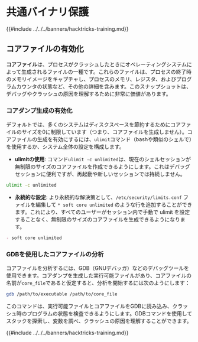 # 共通バイナリ保護

{{#include ../../../banners/hacktricks-training.md}}

## コアファイルの有効化

**コアファイル**は、プロセスがクラッシュしたときにオペレーティングシステムによって生成されるファイルの一種です。これらのファイルは、プロセスの終了時のメモリイメージをキャプチャし、プロセスのメモリ、レジスタ、およびプログラムカウンタの状態など、その他の詳細を含みます。このスナップショットは、デバッグやクラッシュの原因を理解するために非常に価値があります。

### **コアダンプ生成の有効化**

デフォルトでは、多くのシステムはディスクスペースを節約するためにコアファイルのサイズを0に制限しています（つまり、コアファイルを生成しません）。コアファイルの生成を有効にするには、`ulimit`コマンド（bashや類似のシェルで）を使用するか、システム全体の設定を構成します。

- **ulimitの使用**: コマンド`ulimit -c unlimited`は、現在のシェルセッションが無制限のサイズのコアファイルを作成できるようにします。これはデバッグセッションに便利ですが、再起動や新しいセッションでは持続しません。
```bash
ulimit -c unlimited
```
- **永続的な設定**: より永続的な解決策として、`/etc/security/limits.conf` ファイルを編集して `* soft core unlimited` のような行を追加することができます。これにより、すべてのユーザーがセッション内で手動で ulimit を設定することなく、無制限のサイズのコアファイルを生成できるようになります。
```markdown
- soft core unlimited
```
### **GDBを使用したコアファイルの分析**

コアファイルを分析するには、GDB（GNUデバッガ）などのデバッグツールを使用できます。コアダンプを生成した実行可能ファイルがあり、コアファイルの名前が`core_file`であると仮定すると、分析を開始するには次のようにします：
```bash
gdb /path/to/executable /path/to/core_file
```
このコマンドは、実行可能ファイルとコアファイルをGDBに読み込み、クラッシュ時のプログラムの状態を検査できるようにします。GDBコマンドを使用してスタックを探索し、変数を調べ、クラッシュの原因を理解することができます。

{{#include ../../../banners/hacktricks-training.md}}
